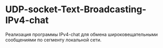 # UDP-socket-Text-Broadcasting-IPv4-chat
Реализация программы IPv4-chat для обмена широковещательными сообщениями по сегменту локальной сети. 
